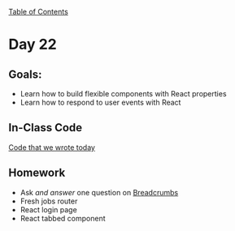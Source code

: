 [Table of Contents](/README.md)

# Day 22

## Goals:
* Learn how to build flexible components with React properties
* Learn how to respond to user events with React

## In-Class Code
[Code that we wrote today](/notes/day-22/code)

## Homework
* Ask *and answer* one question on [Breadcrumbs](http://tiy.breadcrumbsqa.com/)
* Fresh jobs router
* React login page
* React tabbed component
